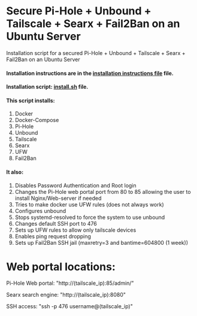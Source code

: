 # Secure Pi-Hole + Unbound + Tailscale + Searx + Fail2Ban on an Ubuntu Server
Installation script for a secured Pi-Hole + Unbound + Tailscale + Searx + Fail2Ban on an Ubuntu Server

#### Installation instructions are in the [installation instructions file](installation_instructions.txt) file.
#### Installation script: [install.sh](install.sh) file.

#### This script installs:
1. Docker
2. Docker-Compose
3. Pi-Hole
4. Unbound
5. Tailscale
6. Searx
7. UFW
8. Fail2Ban

#### It also:
1. Disables Password Authentication and Root login
2. Changes the Pi-Hole web portal port from 80 to 85 allowing the user to install Nginx/Web-server if needed
3. Tries to make docker use UFW rules (does not always work)
4. Configures unbound
5. Stops systemd-resolved to force the system to use unbound
6. Changes default SSH port to 476
7. Sets up UFW rules to allow only tailscale devices
8. Enables ping request dropping
9. Sets up Fail2Ban SSH jail (maxretry=3 and bantime=604800 (1 week))

# Web portal locations:

Pi-Hole Web portal: "http://(tailscale_ip):85/admin/"

Searx search engine: "http://(tailscale_ip):8080"

SSH access: "ssh -p 476 username@(tailscale_ip)"
